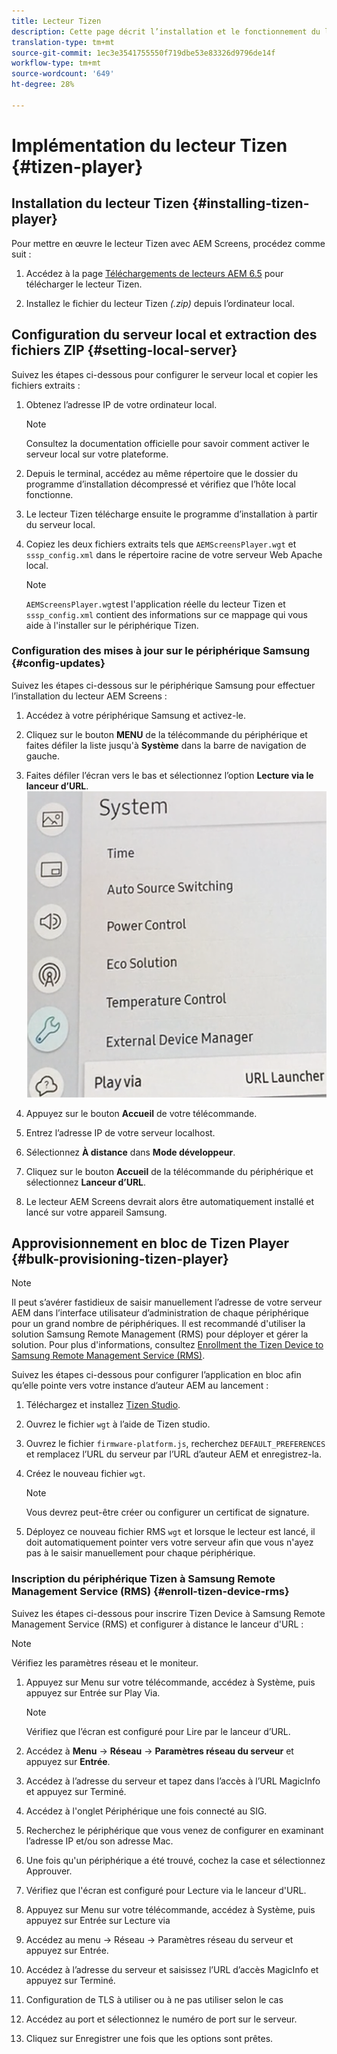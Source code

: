 ```yaml
---
title: Lecteur Tizen
description: Cette page décrit l’installation et le fonctionnement du lecteur Tizen.
translation-type: tm+mt
source-git-commit: 1ec3e3541755550f719dbe53e83326d9796de14f
workflow-type: tm+mt
source-wordcount: '649'
ht-degree: 28%

---
```



# Implémentation du lecteur Tizen {#tizen-player}

## Installation du lecteur Tizen {#installing-tizen-player}

Pour mettre en œuvre le lecteur Tizen avec AEM Screens, procédez comme suit :

1. Accédez à la page [Téléchargements de lecteurs AEM 6.5](https://download.macromedia.com/screens/) pour télécharger le lecteur Tizen.

1. Installez le fichier du lecteur Tizen *(.zip)* depuis l’ordinateur local.

## Configuration du serveur local et extraction des fichiers ZIP {#setting-local-server}

Suivez les étapes ci-dessous pour configurer le serveur local et copier les fichiers extraits :

1. Obtenez l’adresse IP de votre ordinateur local.
   >[!NOTE]
   >Consultez la documentation officielle pour savoir comment activer le serveur local sur votre plateforme.

1. Depuis le terminal, accédez au même répertoire que le dossier du programme d’installation décompressé et vérifiez que l’hôte local fonctionne.

1. Le lecteur Tizen télécharge ensuite le programme d’installation à partir du serveur local.

1. Copiez les deux fichiers extraits tels que `AEMScreensPlayer.wgt` et `sssp_config.xml` dans le répertoire racine de votre serveur Web Apache local.

   >[!NOTE]
   >`AEMScreensPlayer.wgt`est l&#39;application réelle du lecteur Tizen et `sssp_config.xml` contient des informations sur ce mappage qui vous aide à l&#39;installer sur le périphérique Tizen.

### Configuration des mises à jour sur le périphérique Samsung {#config-updates}

Suivez les étapes ci-dessous sur le périphérique Samsung pour effectuer l’installation du lecteur AEM Screens :

1. Accédez à votre périphérique Samsung et activez-le.

1. Cliquez sur le bouton **MENU** de la télécommande du périphérique et faites défiler la liste jusqu&#39;à **Système** dans la barre de navigation de gauche.

1. Faites défiler l’écran vers le bas et sélectionnez l’option **Lecture via le lanceur d’URL**.
   ![image](/help/user-guide/assets/tizen/url-launcher.png)

1. Appuyez sur le bouton **Accueil** de votre télécommande.

1. Entrez l’adresse IP de votre serveur localhost.

1. Sélectionnez **À distance** dans **Mode développeur**.

1. Cliquez sur le bouton **Accueil** de la télécommande du périphérique et sélectionnez **Lanceur d’URL**.

1. Le lecteur AEM Screens devrait alors être automatiquement installé et lancé sur votre appareil Samsung.

## Approvisionnement en bloc de Tizen Player {#bulk-provisioning-tizen-player}

>[!NOTE]
>Il peut s’avérer fastidieux de saisir manuellement l’adresse de votre serveur AEM dans l’interface utilisateur d’administration de chaque périphérique pour un grand nombre de périphériques. Il est recommandé d&#39;utiliser la solution Samsung Remote Management (RMS) pour déployer et gérer la solution. Pour plus d&#39;informations, consultez [Enrollment the Tizen Device to Samsung Remote Management Service (RMS)](#enroll-tizen-device-rm).

Suivez les étapes ci-dessous pour configurer l’application en bloc afin qu’elle pointe vers votre instance d’auteur AEM au lancement :

1. Téléchargez et installez [Tizen Studio](https://developer.tizen.org/development/tizen-studio/download).
1. Ouvrez le fichier `wgt` à l’aide de Tizen studio.
1. Ouvrez le fichier `firmware-platform.js`, recherchez `DEFAULT_PREFERENCES` et remplacez l’URL du serveur par l’URL d’auteur AEM et enregistrez-la.
1. Créez le nouveau fichier `wgt`.

   >[!NOTE]
   >Vous devrez peut-être créer ou configurer un certificat de signature.

1. Déployez ce nouveau fichier RMS `wgt` et lorsque le lecteur est lancé, il doit automatiquement pointer vers votre serveur afin que vous n&#39;ayez pas à le saisir manuellement pour chaque périphérique.

### Inscription du périphérique Tizen à Samsung Remote Management Service (RMS) {#enroll-tizen-device-rms}

Suivez les étapes ci-dessous pour inscrire Tizen Device à Samsung Remote Management Service (RMS) et configurer à distance le lanceur d&#39;URL :

>[!NOTE]
>Vérifiez les paramètres réseau et le moniteur.

1. Appuyez sur Menu sur votre télécommande, accédez à Système, puis appuyez sur Entrée sur Play Via.

   >[!NOTE]
   >Vérifiez que l’écran est configuré pour Lire par le lanceur d’URL.
1. Accédez à **Menu** -> **Réseau** -> **Paramètres réseau du serveur** et appuyez sur **Entrée**.

1. Accédez à l’adresse du serveur et tapez dans l’accès à l’URL MagicInfo et appuyez sur Terminé.

1. Accédez à l&#39;onglet Périphérique une fois connecté au SIG.
1. Recherchez le périphérique que vous venez de configurer en examinant l’adresse IP et/ou son adresse Mac.
1. Une fois qu&#39;un périphérique a été trouvé, cochez la case et sélectionnez Approuver.
1. Vérifiez que l&#39;écran est configuré pour Lecture via le lanceur d&#39;URL.
1. Appuyez sur Menu sur votre télécommande, accédez à Système, puis appuyez sur Entrée sur Lecture via
1. Accédez au menu -> Réseau -> Paramètres réseau du serveur et appuyez sur Entrée.
1. Accédez à l’adresse du serveur et saisissez l’URL d’accès MagicInfo et appuyez sur Terminé.
1. Configuration de TLS à utiliser ou à ne pas utiliser selon le cas
1. Accédez au port et sélectionnez le numéro de port sur le serveur.
1. Cliquez sur Enregistrer une fois que les options sont prêtes.



